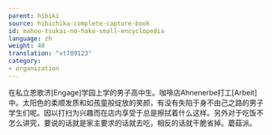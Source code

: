 ```yaml
---
parent: hibiki
source: hibichika-complete-capture-book
id: mahou-tsukai-no-hako-small-encyclopedia
language: zh
weight: 40
translation: "vt789123"
category:
- organization
---
```


在私立恩歌济[Engage]学园上学的男子高中生。咖啡店Ahnenerbe打工[Arbeit]中。太阳色的柔顺发质和如孩童般绽放的笑颜，有没有失陷于身不由己之路的男子学生们呢。因以打扫为兴趣而在店内享受于总是擦拭着什么这样。另外对于吃饭不怎么讲究，要说的话就是家主要求的话就去吃，相反的话就干脆省掉。蘑菇派。
